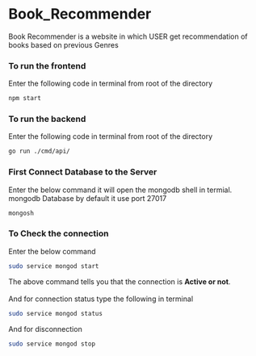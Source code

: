 # Book_Recommender
Book Recommender is a website in which USER get recommendation of books based on previous Genres 

### To run the frontend 
Enter the following code in terminal from root of the directory
```bash
npm start
```
### To run the backend
Enter the following code in terminal from root of the directory
```bash
go run ./cmd/api/
```
### First Connect Database to the Server
Enter the below command it will open the mongodb shell in termial.<br>
mongodb Database by default it use port 27017
```bash
mongosh
```
### To Check the connection
Enter the below command
```bash
sudo service mongod start
```
The above command tells you that the connection is **Active or not**.<br>
<br>
And for connection status type the following in terminal
```bash
sudo service mongod status
```
And for disconnection
```bash
sudo service mongod stop
```

